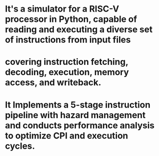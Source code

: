 # It's a simulator for a RISC-V processor in Python, capable of reading and executing a diverse set of instructions from input files
# covering instruction fetching, decoding, execution, memory access, and writeback.
# It Implements a 5-stage instruction pipeline with hazard management and conducts performance analysis to optimize CPI and execution cycles.
